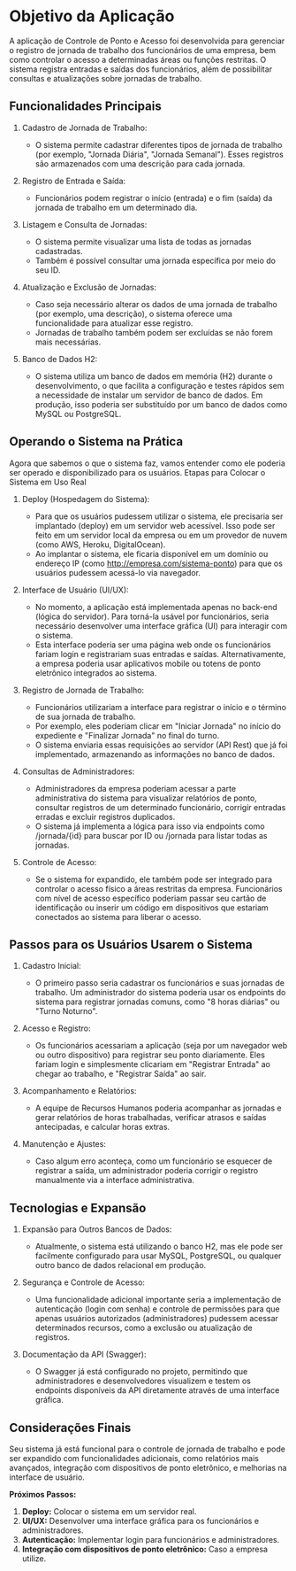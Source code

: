 # Objetivo da Aplicação

A aplicação de Controle de Ponto e Acesso foi desenvolvida para gerenciar o registro de jornada de trabalho dos funcionários de uma empresa, bem como controlar o acesso a determinadas áreas ou funções restritas. O sistema registra entradas e saídas dos funcionários, além de possibilitar consultas e atualizações sobre jornadas de trabalho.

## Funcionalidades Principais

1. Cadastro de Jornada de Trabalho:
    - O sistema permite cadastrar diferentes tipos de jornada de trabalho (por exemplo, "Jornada Diária", "Jornada Semanal"). Esses registros são armazenados com uma descrição para cada jornada.

2. Registro de Entrada e Saída:
    - Funcionários podem registrar o início (entrada) e o fim (saída) da jornada de trabalho em um determinado dia.

3. Listagem e Consulta de Jornadas:
    - O sistema permite visualizar uma lista de todas as jornadas cadastradas.
    - Também é possível consultar uma jornada específica por meio do seu ID.

4. Atualização e Exclusão de Jornadas:
    - Caso seja necessário alterar os dados de uma jornada de trabalho (por exemplo, uma descrição), o sistema oferece uma funcionalidade para atualizar esse registro.
    - Jornadas de trabalho também podem ser excluídas se não forem mais necessárias.

5. Banco de Dados H2:
    - O sistema utiliza um banco de dados em memória (H2) durante o desenvolvimento, o que facilita a configuração e testes rápidos sem a necessidade de instalar um servidor de banco de dados. Em produção, isso poderia ser substituído por um banco de dados como MySQL ou PostgreSQL.

## Operando o Sistema na Prática

Agora que sabemos o que o sistema faz, vamos entender como ele poderia ser operado e disponibilizado para os usuários.
Etapas para Colocar o Sistema em Uso Real

1. Deploy (Hospedagem do Sistema):
    - Para que os usuários pudessem utilizar o sistema, ele precisaria ser implantado (deploy) em um servidor web acessível. Isso pode ser feito em um servidor local da empresa ou em um provedor de nuvem (como AWS, Heroku, DigitalOcean).
    - Ao implantar o sistema, ele ficaria disponível em um domínio ou endereço IP (como <http://empresa.com/sistema-ponto>) para que os usuários pudessem acessá-lo via navegador.

2. Interface de Usuário (UI/UX):
    - No momento, a aplicação está implementada apenas no back-end (lógica do servidor). Para torná-la usável por funcionários, seria necessário desenvolver uma interface gráfica (UI) para interagir com o sistema.
    - Esta interface poderia ser uma página web onde os funcionários fariam login e registrariam suas entradas e saídas. Alternativamente, a empresa poderia usar aplicativos mobile ou totens de ponto eletrônico integrados ao sistema.

3. Registro de Jornada de Trabalho:
    - Funcionários utilizariam a interface para registrar o início e o término de sua jornada de trabalho.
    - Por exemplo, eles poderiam clicar em "Iniciar Jornada" no início do expediente e "Finalizar Jornada" no final do turno.
    - O sistema enviaria essas requisições ao servidor (API Rest) que já foi implementado, armazenando as informações no banco de dados.

4. Consultas de Administradores:
    - Administradores da empresa poderiam acessar a parte administrativa do sistema para visualizar relatórios de ponto, consultar registros de um determinado funcionário, corrigir entradas erradas e excluir registros duplicados.
    - O sistema já implementa a lógica para isso via endpoints como /jornada/{id} para buscar por ID ou /jornada para listar todas as jornadas.

5. Controle de Acesso:
    - Se o sistema for expandido, ele também pode ser integrado para controlar o acesso físico a áreas restritas da empresa. Funcionários com nível de acesso específico poderiam passar seu cartão de identificação ou inserir um código em dispositivos que estariam conectados ao sistema para liberar o acesso.

## Passos para os Usuários Usarem o Sistema

1. Cadastro Inicial:
    - O primeiro passo seria cadastrar os funcionários e suas jornadas de trabalho. Um administrador do sistema poderia usar os endpoints do sistema para registrar jornadas comuns, como "8 horas diárias" ou "Turno Noturno".

2. Acesso e Registro:
    - Os funcionários acessariam a aplicação (seja por um navegador web ou outro dispositivo) para registrar seu ponto diariamente. Eles fariam login e simplesmente clicariam em "Registrar Entrada" ao chegar ao trabalho, e "Registrar Saída" ao sair.

3. Acompanhamento e Relatórios:
    - A equipe de Recursos Humanos poderia acompanhar as jornadas e gerar relatórios de horas trabalhadas, verificar atrasos e saídas antecipadas, e calcular horas extras.

4. Manutenção e Ajustes:
    - Caso algum erro aconteça, como um funcionário se esquecer de registrar a saída, um administrador poderia corrigir o registro manualmente via a interface administrativa.

## Tecnologias e Expansão

1. Expansão para Outros Bancos de Dados:
    - Atualmente, o sistema está utilizando o banco H2, mas ele pode ser facilmente configurado para usar MySQL, PostgreSQL, ou qualquer outro banco de dados relacional em produção.

2. Segurança e Controle de Acesso:
    - Uma funcionalidade adicional importante seria a implementação de autenticação (login com senha) e controle de permissões para que apenas usuários autorizados (administradores) pudessem acessar determinados recursos, como a exclusão ou atualização de registros.

3. Documentação da API (Swagger):
    - O Swagger já está configurado no projeto, permitindo que administradores e desenvolvedores visualizem e testem os endpoints disponíveis da API diretamente através de uma interface gráfica.

## Considerações Finais

Seu sistema já está funcional para o controle de jornada de trabalho e pode ser expandido com funcionalidades adicionais, como relatórios mais avançados, integração com dispositivos de ponto eletrônico, e melhorias na interface de usuário.

**Próximos Passos:**

1. **Deploy:** Colocar o sistema em um servidor real.
2. **UI/UX:** Desenvolver uma interface gráfica para os funcionários e administradores.
3. **Autenticação:** Implementar login para funcionários e administradores.
4. **Integração com dispositivos de ponto eletrônico:** Caso a empresa utilize.
